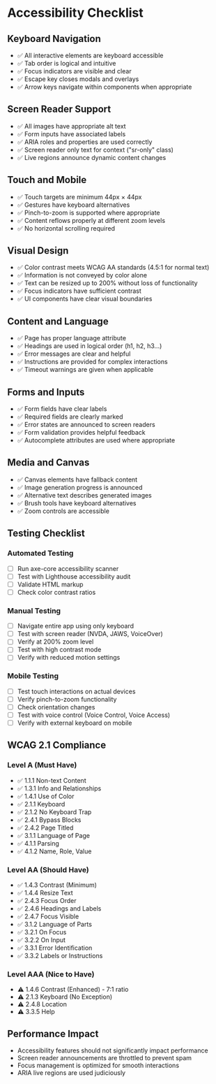 # Accessibility Checklist

## Keyboard Navigation
- ✅ All interactive elements are keyboard accessible
- ✅ Tab order is logical and intuitive
- ✅ Focus indicators are visible and clear
- ✅ Escape key closes modals and overlays
- ✅ Arrow keys navigate within components when appropriate

## Screen Reader Support
- ✅ All images have appropriate alt text
- ✅ Form inputs have associated labels
- ✅ ARIA roles and properties are used correctly
- ✅ Screen reader only text for context ("sr-only" class)
- ✅ Live regions announce dynamic content changes

## Touch and Mobile
- ✅ Touch targets are minimum 44px × 44px
- ✅ Gestures have keyboard alternatives
- ✅ Pinch-to-zoom is supported where appropriate
- ✅ Content reflows properly at different zoom levels
- ✅ No horizontal scrolling required

## Visual Design
- ✅ Color contrast meets WCAG AA standards (4.5:1 for normal text)
- ✅ Information is not conveyed by color alone
- ✅ Text can be resized up to 200% without loss of functionality
- ✅ Focus indicators have sufficient contrast
- ✅ UI components have clear visual boundaries

## Content and Language
- ✅ Page has proper language attribute
- ✅ Headings are used in logical order (h1, h2, h3...)
- ✅ Error messages are clear and helpful
- ✅ Instructions are provided for complex interactions
- ✅ Timeout warnings are given when applicable

## Forms and Inputs
- ✅ Form fields have clear labels
- ✅ Required fields are clearly marked
- ✅ Error states are announced to screen readers
- ✅ Form validation provides helpful feedback
- ✅ Autocomplete attributes are used where appropriate

## Media and Canvas
- ✅ Canvas elements have fallback content
- ✅ Image generation progress is announced
- ✅ Alternative text describes generated images
- ✅ Brush tools have keyboard alternatives
- ✅ Zoom controls are accessible

## Testing Checklist

### Automated Testing
- [ ] Run axe-core accessibility scanner
- [ ] Test with Lighthouse accessibility audit
- [ ] Validate HTML markup
- [ ] Check color contrast ratios

### Manual Testing
- [ ] Navigate entire app using only keyboard
- [ ] Test with screen reader (NVDA, JAWS, VoiceOver)
- [ ] Verify at 200% zoom level
- [ ] Test with high contrast mode
- [ ] Verify with reduced motion settings

### Mobile Testing
- [ ] Test touch interactions on actual devices
- [ ] Verify pinch-to-zoom functionality
- [ ] Check orientation changes
- [ ] Test with voice control (Voice Control, Voice Access)
- [ ] Verify with external keyboard on mobile

## WCAG 2.1 Compliance

### Level A (Must Have)
- ✅ 1.1.1 Non-text Content
- ✅ 1.3.1 Info and Relationships
- ✅ 1.4.1 Use of Color
- ✅ 2.1.1 Keyboard
- ✅ 2.1.2 No Keyboard Trap
- ✅ 2.4.1 Bypass Blocks
- ✅ 2.4.2 Page Titled
- ✅ 3.1.1 Language of Page
- ✅ 4.1.1 Parsing
- ✅ 4.1.2 Name, Role, Value

### Level AA (Should Have)
- ✅ 1.4.3 Contrast (Minimum)
- ✅ 1.4.4 Resize Text
- ✅ 2.4.3 Focus Order
- ✅ 2.4.6 Headings and Labels
- ✅ 2.4.7 Focus Visible
- ✅ 3.1.2 Language of Parts
- ✅ 3.2.1 On Focus
- ✅ 3.2.2 On Input
- ✅ 3.3.1 Error Identification
- ✅ 3.3.2 Labels or Instructions

### Level AAA (Nice to Have)
- ⚠️ 1.4.6 Contrast (Enhanced) - 7:1 ratio
- ⚠️ 2.1.3 Keyboard (No Exception)
- ⚠️ 2.4.8 Location
- ⚠️ 3.3.5 Help

## Performance Impact
- Accessibility features should not significantly impact performance
- Screen reader announcements are throttled to prevent spam
- Focus management is optimized for smooth interactions
- ARIA live regions are used judiciously
